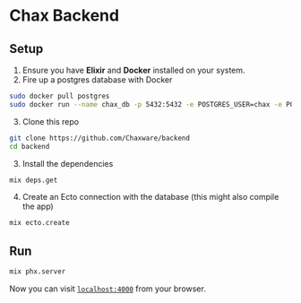# Chax Backend

## Setup

1. Ensure you have **Elixir** and **Docker** installed on your system.
2. Fire up a postgres database with Docker

```sh
sudo docker pull postgres
sudo docker run --name chax_db -p 5432:5432 -e POSTGRES_USER=chax -e POSTGRES_PASSWORD=chaxware -d postgres
```

3. Clone this repo

```sh
git clone https://github.com/Chaxware/backend
cd backend
```

3. Install the dependencies

```sh
mix deps.get
```

4. Create an Ecto connection with the database (this might also compile the app)

```sh
mix ecto.create
```

## Run

```sh
mix phx.server
```

Now you can visit [`localhost:4000`](http://localhost:4000) from your browser.
